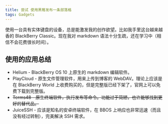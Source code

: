 ```yaml
---
title: 尝试 使用黑莓发布一条部落格
tags: Gadgets
---
```


使用一台具有实体键盘的设备，总是能激发我的创作欲望。比如我手里这台越来越香的 BlackBerry Classic。现在我对 markdown 语法十分生疏，还在学习中（相信不会花费很长时间）。
<!-- more -->

使用的应用总结
---
+ Helium - BlackBerry OS 10 上原生的 markdown 编辑软件。
+ PlayCloud - 原生文件管理软件，用来上传到博客的 WebDAV。理论上应该是在 BlackBerry World 上收费购买的，但是完整版已经下架了，官网上可以免费下载到完整版。
+ ~~Terms48 - 原生终端软件，执行发布等命令。功能过于简陋，也许能够找到更好的替代品。~~
+ JuiceSSH - 应该是知名的安卓终端软件，在 BBOS 上响应也非常迅速（而且没有经过转制），完美解决 SSH 需求。
